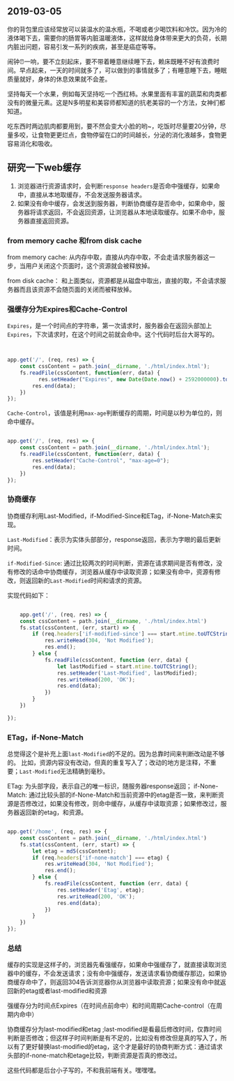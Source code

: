 ## 2019-03-05

你的背包里应该经常放可以装温水的温水瓶，不喝或者少喝饮料和冷饮。因为冷的液体喝下去，需要你的肠胃等内脏温暖液体，这样就给身体带来更大的负荷，长期内脏出问题，容易引发一系列的疾病，甚至是癌症等等。

闹钟⏰一响，要不立刻起床，要不带着睡意继续睡下去，赖床既睡不好有浪费时间。早点起来，一天的时间就多了，可以做到的事情就多了；有睡意睡下去，睡眠质量就好，身体的休息效果就不会差。

坚持每天一个水果，例如每天坚持吃一个西红柿。水果里面有丰富的蔬菜和肉类都没有的微量元素。这是N多明星和美容师都知道的抗老美容的一个方法，女神们都知道。

吃东西时两边肌肉都要用到，要不然会变大小脸的哟~，吃饭时尽量要20分钟，尽量多咬，让食物更更烂点，食物停留在口的时间越长，分泌的消化液越多，食物更容易消化和吸收。



## 研究一下web缓存

1. 浏览器进行资源请求时，会判断`response headers`是否命中强缓存，如果命中，直接从本地取缓存，不会发送服务器请求。
2. 如果没有命中缓存，会发送到服务器，判断协商缓存是否命中，如果命中，服务器将请求返回，不会返回资源，让浏览器从本地读取缓存。如果不命中，服务器直接返回资源。

### from memory cache 和from disk cache

from memory cache: 从内存中取，直接从内存中取，不会走请求服务器这一步，当用户关闭这个页面时，这个资源就会被释放掉。

from disk cache： 和上面类似，资源都是从磁盘中取出，直接的取，不会请求服务器而且该资源不会随页面的关闭而被释放掉。

### 强缓存分为Expires和Cache-Control 

`Expires`，是一个时间点的字符串，第一次请求时，服务器会在返回头部加上`Expires`，下次请求时，在这个时间之前就会命中。这个代码时后台大哥写的。

```javascript


app.get('/', (req, res) => {
    const cssContent = path.join(__dirname, './html/index.html');
    fs.readFile(cssContent, function(err, data) {
          res.setHeader("Expires", new Date(Date.now() + 2592000000).toUTCString());
        res.end(data);
    })
});

```

`Cache-Control`，该值是利用`max-age`判断缓存的周期，时间是以秒为单位的，则命中缓存。

```javascript

app.get('/', (req, res) => {
    const cssContent = path.join(__dirname, './html/index.html');
    fs.readFile(cssContent, function(err, data) {
        res.setHeader("Cache-Control", "max-age=0");
        res.end(data);
    })
});

``` 

### 协商缓存 

协商缓存利用Last-Modified，if-Modified-Since和ETag，if-None-Match来实现。

`Last-Modified`：表示为实体头部部分，response返回，表示为字眼的最后更新时间。

`if-Modified-Since`: 通过比较两次的时间判断，资源在请求期间是否有修改，没有修改的话命中协商缓存，浏览器从缓存中读取资源；如果没有命中，资源有修改，则返回新的`Last-Modified`时间和请求的资源。

实现代码如下：

```javascript

    app.get('/', (req, res) => {
    const cssContent = path.join(__dirname, './html/index.html')
    fs.stat(cssContent, (err, start) => {
        if (req.headers['if-modified-since'] === start.mtime.toUTCString()) {
            res.writeHead(304, 'Not Modified');
            res.end();
        } else {
            fs.readFile(cssContent, function (err, data) {
                let lastModified = start.mtime.toUTCString();
                res.setHeader('Last-Modified', lastModified);
                res.writeHead(200, 'OK');
                res.end(data);
            })
        }
    })

});
```

### ETag，if-None-Match 

总觉得这个是补充上面`last-Modified`的不足的。因为总靠时间来判断改动是不够的。
比如，资源内容没有改动，但真的重复写入了；改动的地方是注释，不重要；`Last-Modified`无法精确到毫秒。

ETag: 为头部字段，表示自己的唯一标识，随服务器response返回；
if-None-Match: 通过比较头部的if-None-Match和当前资源中的etag是否一致，来判断资源是否修改过，如果没有修改，则命中缓存，从缓存中读取资源；如果修改过，服务器返回新的etag，和资源。

```javascript

app.get('/home', (req, res) => {
    const cssContent = path.join(__dirname, './html/index.html')
    fs.stat(cssContent, (err, start) => {
        let etag = md5(cssContent);
        if (req.headers['if-none-match'] === etag) {
            res.writeHead(304, 'Not Modified');
            res.end();
        } else {
            fs.readFile(cssContent, function (err, data) {
                res.setHeader('Etag', etag);
                res.writeHead(200, 'OK');
                res.end(data);
            })
        }
    })
});

```

### 总结

缓存的实现是这样子的，浏览器先看强缓存，如果命中强缓存了，就直接读取浏览器中的缓存，不会发送请求；没有命中强缓存，发送请求看协商缓存那边，如果协商缓存命中了，则返回304告诉浏览器你从浏览器中读取资源；如果没有命中就返回新的etag或者last-modified和资源

强缓存分为时间点Expires（在时间点前命中）和时间周期Cache-control（在周期内命中）

协商缓存分为last-modified和etag ;last-modified是看最后修改时间，仅靠时间判断是否修改；但这样子时间判断是有不足的，比如没有修改但是真的写入了，所以有了更好替换last-modified的etag，这个才是最好的协商判断方式：通过请求头部的if-none-match和etage比较，判断资源是否真的修改过。

这些代码都是后台小子写的，不和我前端有关。嘿嘿嘿。
